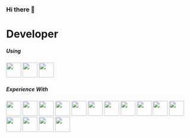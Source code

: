 ### Hi there 👋

# Developer

<h5>Using</h5>

<div>
     <img src="https://cdn.jsdelivr.net/gh/devicons/devicon/icons/angularjs/angularjs-plain.svg" width="40" height="40"/>
     <img src="https://cdn.jsdelivr.net/gh/devicons/devicon/icons/typescript/typescript-plain.svg" width="40" height="40"/>
     <img src="https://cdn.jsdelivr.net/gh/devicons/devicon/icons/php/php-plain.svg" width="40" height="40"/>
</div>

<h5>Experience With</h5>
<div>
     <img src="https://cdn.jsdelivr.net/gh/devicons/devicon/icons/javascript/javascript-plain.svg" width="40" height="40" />
     <img src="https://cdn.jsdelivr.net/gh/devicons/devicon/icons/vuejs/vuejs-original.svg" width="40" height="40"/>
     <img src="https://cdn.jsdelivr.net/gh/devicons/devicon/icons/java/java-original.svg" width="40" height="40"/>     
     <img src="https://cdn.jsdelivr.net/gh/devicons/devicon/icons/laravel/laravel-plain.svg" width="40" height="40"/>
     <img src="https://cdn.jsdelivr.net/gh/devicons/devicon/icons/tailwindcss/tailwindcss-plain.svg" width="40" height="40"/>
     <img src="https://cdn.jsdelivr.net/gh/devicons/devicon/icons/yii/yii-plain.svg" width="40" height="40"/>
     <img src="https://cdn.jsdelivr.net/gh/devicons/devicon/icons/bootstrap/bootstrap-plain.svg" width="40" height="40"/>
     <img src="https://cdn.jsdelivr.net/gh/devicons/devicon/icons/flutter/flutter-original.svg" width="40" height="40"/>
     <img src="https://cdn.jsdelivr.net/gh/devicons/devicon/icons/dart/dart-original.svg" width="40" height="40"/>
     <img src="https://cdn.jsdelivr.net/gh/devicons/devicon/icons/rust/rust-plain.svg" width="40" height="40"/>
     <img src="https://cdn.jsdelivr.net/gh/devicons/devicon/icons/python/python-original.svg" width="40" height="40"/>
     <img src="https://cdn.jsdelivr.net/gh/devicons/devicon/icons/html5/html5-plain.svg" width="40" height="40"/>
     <img src="https://cdn.jsdelivr.net/gh/devicons/devicon/icons/css3/css3-plain.svg" width="40" height="40"/>
     <img src="https://cdn.jsdelivr.net/gh/devicons/devicon/icons/react/react-original.svg" width="40" height="40"/>
     <img src="https://cdn.jsdelivr.net/gh/devicons/devicon/icons/docker/docker-plain.svg" width="40" height="40"/>
</div>

          
          
<!--
**HooEP01/HooEP01** is a ✨ _special_ ✨ repository because its `README.md` (this file) appears on your GitHub profile.

Here are some ideas to get you started:

- 🔭 I’m currently working on ...
- 🌱 I’m currently learning ...
- 👯 I’m looking to collaborate on ...
- 🤔 I’m looking for help with ...
- 💬 Ask me about ...
- 📫 How to reach me: ...
- 😄 Pronouns: ...
- ⚡ Fun fact: ...
-->
